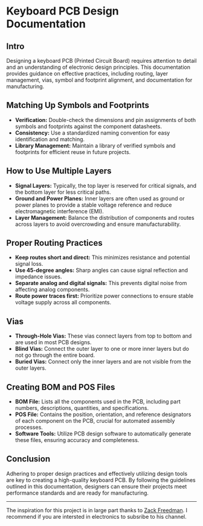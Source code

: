 # Keyboard PCB Design Documentation

## Intro

Designing a keyboard PCB (Printed Circuit Board) requires attention to detail and an understanding of electronic design principles. This documentation provides guidance on effective practices, including routing, layer management, vias, symbol and footprint alignment, and documentation for manufacturing.

## Matching Up Symbols and Footprints

- **Verification:** Double-check the dimensions and pin assignments of both symbols and footprints against the component datasheets.
- **Consistency:** Use a standardized naming convention for easy identification and matching.
- **Library Management:** Maintain a library of verified symbols and footprints for efficient reuse in future projects.

## How to Use Multiple Layers

- **Signal Layers:** Typically, the top layer is reserved for critical signals, and the bottom layer for less critical paths.
- **Ground and Power Planes:** Inner layers are often used as ground or power planes to provide a stable voltage reference and reduce electromagnetic interference (EMI).
- **Layer Management:** Balance the distribution of components and routes across layers to avoid overcrowding and ensure manufacturability.

## Proper Routing Practices

- **Keep routes short and direct:** This minimizes resistance and potential signal loss.
- **Use 45-degree angles:** Sharp angles can cause signal reflection and impedance issues.
- **Separate analog and digital signals:** This prevents digital noise from affecting analog components.
- **Route power traces first:** Prioritize power connections to ensure stable voltage supply across all components.

## Vias

- **Through-Hole Vias:** These vias connect layers from top to bottom and are used in most PCB designs.
- **Blind Vias:** Connect the outer layer to one or more inner layers but do not go through the entire board.
- **Buried Vias:** Connect only the inner layers and are not visible from the outer layers.

## Creating BOM and POS Files

- **BOM File:** Lists all the components used in the PCB, including part numbers, descriptions, quantities, and specifications.
- **POS File:** Contains the position, orientation, and reference designators of each component on the PCB, crucial for automated assembly processes.
- **Software Tools:** Utilize PCB design software to automatically generate these files, ensuring accuracy and completeness.

## Conclusion

Adhering to proper design practices and effectively utilizing design tools are key to creating a high-quality keyboard PCB. By following the guidelines outlined in this documentation, designers can ensure their projects meet performance standards and are ready for manufacturing.

<hr />

The inspiration for this project is in large part thanks to [Zack Freedman](https://www.youtube.com/@ZackFreedman). I recommend if you are intersted in electronics to subsribe to his channel.
